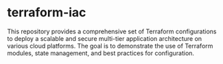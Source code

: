 # terraform-iac
This repository provides a comprehensive set of Terraform configurations to deploy a scalable and secure multi-tier application architecture on various cloud platforms. The goal is to demonstrate the use of Terraform modules, state management, and best practices for configuration.

